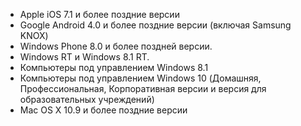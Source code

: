 
  - Apple iOS 7.1 и более поздние версии
  - Google Android 4.0 и более поздние версии (включая Samsung KNOX)
  - Windows Phone 8.0 и более поздней версии.
  - Windows RT и Windows 8.1 RT.
  - Компьютеры под управлением Windows 8.1
  - Компьютеры под управлением Windows 10 (Домашняя, Профессиональная, Корпоративная версии и версия для образовательных учреждений)
  - Mac OS X 10.9 и более поздние версии


<!--HONumber=May16_HO4-->


